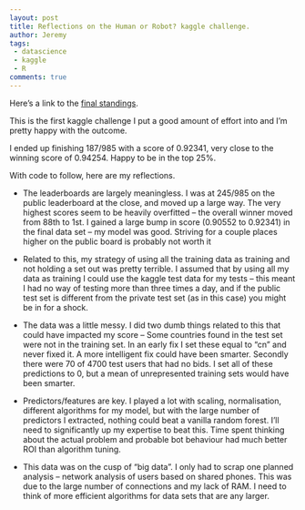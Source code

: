 ```yaml
---
layout: post
title: Reflections on the Human or Robot? kaggle challenge.
author: Jeremy
tags:
 - datascience
 - kaggle
 - R
comments: true
---
```


Here’s a link to the [final standings](https://www.kaggle.com/c/facebook-recruiting-iv-human-or-bot/leaderboard/private).

This is the first kaggle challenge I put a good amount of effort into and I’m pretty happy with the outcome.

I ended up finishing 187/985 with a score of 0.92341, very close to the winning score of 0.94254. Happy to be in the top 25%.

With code to follow, here are my reflections.

-  The leaderboards are largely meaningless. I was at 245/985 on the public leaderboard at the close, and moved up a large way. The very highest scores seem to be heavily overfitted – the overall winner moved from 88th to 1st. I gained a large bump in score (0.90552 to 0.92341) in the final data set – my model was good. Striving for a couple places higher on the public board is probably not worth it

-  Related to this, my strategy of using all the training data as training and not holding a set out was pretty terrible. I assumed that by using all my data as training I could use the kaggle test data for my tests – this meant I had no way of testing more than three times a day, and if the public test set is different from the private test set (as in this case) you might be in for a shock.

-  The data was a little messy. I did two dumb things related to this that could have impacted my score – Some countries found in the test set were not in the training set. In an early fix I set these equal to “cn” and never fixed it. A more intelligent fix could have been smarter. Secondly there were 70 of 4700 test users that had no bids. I set all of these predictions to 0, but a mean of unrepresented training sets would have been smarter.

-  Predictors/features are key. I played a lot with scaling, normalisation, different algorithms for my model, but with the large number of predictors I extracted, nothing could beat a vanilla random forest. I’ll need to significantly up my expertise to beat this. Time spent thinking about the actual problem and probable bot behaviour had much better ROI than algorithm tuning.

-  This data was on the cusp of “big data”. I only had to scrap one planned analysis – network analysis of users based on shared phones. This was due to the large number of connections and my lack of RAM. I need to think of more efficient algorithms for data sets that are any larger.
